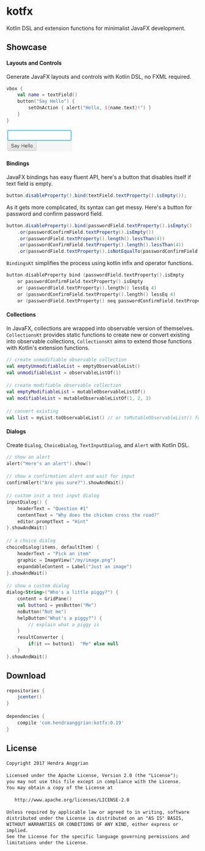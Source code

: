 kotfx
=====
Kotlin DSL and extension functions for minimalist JavaFX development.

Showcase
--------

#### Layouts and Controls
Generate JavaFX layouts and controls with Kotlin DSL, no FXML required.
```kotlin
vbox {
    val name = textField()
    button("Say Hello") {
        setOnAction { alert("Hello, ${name.text}!") }
    }
}
```

![Demo][demo_layoutsandcontrols]

#### Bindings
JavaFX bindings has easy fluent API, here's a button that disables itself if text field is empty.
```java
button.disableProperty().bind(textField.textProperty().isEmpty());
```

As it gets more complicated, its syntax can get messy. Here's a button for password and confirm password field.
```java
button.disableProperty().bind(passwordField.textProperty().isEmpty()
    .or(passwordConfirmField.textProperty().isEmpty())
    .or(passwordField.textProperty().length().lessThan(4))
    .or(passwordConfirmField.textProperty().length().lessThan(4))
    .or(passwordField.textProperty().isNotEqualTo(passwordConfirmField.textProperty())));
```

`BindingsKt` simplifies the process using kotlin infix and operator functions.
```kotlin
button.disableProperty bind (passwordField.textProperty().isEmpty
    or passwordConfirmField.textProperty().isEmpty
    or (passwordField.textProperty().length() lessEq 4)
    or (passwordConfirmField.textProperty().length() lessEq 4)
    or (passwordField.textProperty() neq passwordConfirmField.textProperty()))
```

#### Collections
In JavaFX, collections are wrapped into observable version of themselves.
`CollectionsKt` provides static functions to create new or convert existing into observable collections,
`CollectionsKt` aims to extend those functions with Kotlin's extension functions.

```kotlin
// create unmodifiable observable collection
val emptyUnmodifiableList = emptyObservableList()
val unmodifiableList = observableListOf(1)

// create modifiable observable collection
val emptyModifiableList = mutableObservableListOf()
val modifiableList = mutableObservableListOf(1, 2, 3)

// convert existing
val list = myList.toObservableList() // or toMutableObservableList() for modifiable version
```

#### Dialogs
Create `Dialog`, `ChoiceDialog`, `TextInputDialog`, and `Alert` with Kotlin DSL.

```kotlin
// show an alert
alert("Here's an alert").show()

// show a confirmation alert and wait for input
confirmAlert("Are you sure?").showAndWait()

// custom init a text input dialog
inputDialog() {
    headerText = "Question #1"
    contentText = "Why does the chicken cross the road?"
    editor.promptText = "Hint"
}.showAndWait()

// a choice dialog
choiceDialog(items, defaultItem) {
    headerText = "Pick an item"
    graphic = ImageView("/my/image.png")
    expandableContent = Label("Just an image")
}.showAndWait()

// show a custom dialog
dialog<String>("Who's a little piggy?") {
    content = GridPane()
    val button1 = yesButton("Me")
    noButton("Not me")
    helpButton("What's a piggy?") {
        // explain what a piggy is
    }
    resultConverter {
        if(it == button1)  "Me" else null  
    }
}.showAndWait()
```

Download
--------
```gradle
repositories {
    jcenter()
}

dependencies {
    compile 'com.hendraanggrian:kotfx:0.19'
}
```

License
-------
    Copyright 2017 Hendra Anggrian

    Licensed under the Apache License, Version 2.0 (the "License");
    you may not use this file except in compliance with the License.
    You may obtain a copy of the License at

       http://www.apache.org/licenses/LICENSE-2.0

    Unless required by applicable law or agreed to in writing, software
    distributed under the License is distributed on an "AS IS" BASIS,
    WITHOUT WARRANTIES OR CONDITIONS OF ANY KIND, either express or implied.
    See the License for the specific language governing permissions and
    limitations under the License.
    
[demo_layoutsandcontrols]: /art/demo_layoutsandcontrols.png
